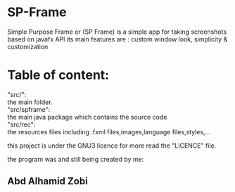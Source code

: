 # SP-Frame
Simple Purpose Frame or (SP Frame) is a simple app for taking screenshots based on javafx API its main features are : custom window look, simplicity &amp; customization 

# Table of content:
"src/":
  <br>the main folder. 
<br>"src/spframe":
  <br>the main java package which contains the source code
<br>"src/rec":
 <br> the resources files including .fxml files,images,language files,styles,...

this project is under the GNU3 licence for more read the "LICENCE" file.

the program was and still being created by me:
## Abd Alhamid Zobi
